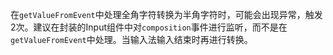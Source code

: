 在`getValueFromEvent`中处理全角字符转换为半角字符时，可能会出现异常，触发2次。建议在封装的Input组件中对`composition`事件进行监听，而不是在`getValueFromEvent`中处理。当输入法输入结束时再进行转换。
